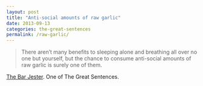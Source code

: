 ```yaml
---
layout: post
title: "Anti-social amounts of raw garlic"
date: 2013-09-13
categories: the-great-sentences
permalink: /raw-garlic/
---
```


> There aren’t many benefits to sleeping alone and breathing all over no one but yourself, but the chance to consume anti-social amounts of raw garlic is surely one of them.

[The Bar Jester](https://web.archive.org/web/20151231185928/http://www.frontporchrepublic.com/2013/09/chicken-aoli-what-it-is-now/). One of The Great Sentences.